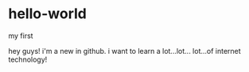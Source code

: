 # hello-world
my first

hey guys!
    i'm a new in github. i want to learn a lot...lot... lot...of internet technology!  

